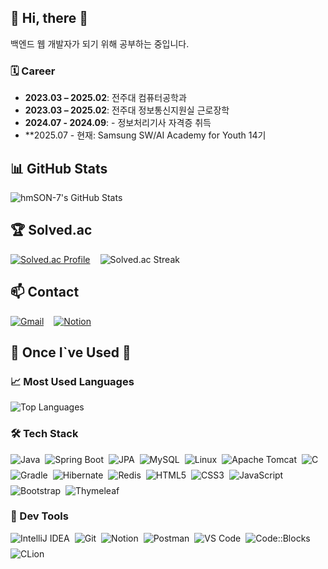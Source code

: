 ## 💬 Hi, there 👋  
백엔드 웹 개발자가 되기 위해 공부하는 중입니다.

### 🗓️ Career
- **2023.03 – 2025.02**: 전주대 컴퓨터공학과
- **2023.03 – 2025.02**: 전주대 정보통신지원실 근로장학
- **2024.07 - 2024.09**: - 정보처리기사 자격증 취득
- **2025.07 - 현재: Samsung SW/AI Academy for Youth 14기

## 📊 GitHub Stats  
![hmSON-7's GitHub Stats](https://github-readme-stats.vercel.app/api?username=hmSON-7&show_icons=true&theme=cobalt)

## 🏆 Solved.ac  
<div style="display:flex; gap:1rem; align-items:center;">
  <a href="https://solved.ac/j4821_s">
    <img src="http://mazassumnida.wtf/api/v2/generate_badge?boj=j4821_s" alt="Solved.ac Profile" />
  </a>
  <img src="http://mazandi.herokuapp.com/api?handle=j4821_s&theme=warm&section=streak" alt="Solved.ac Streak" />
</div>

## 📫 Contact  
<div style="display:flex; gap:1rem; align-items:center;">
  <a href="mailto:sonhm48021@gmail.com">
    <img src="https://img.shields.io/badge/Gmail-D14836?style=for-the-badge&logo=gmail&logoColor=white" alt="Gmail" />
  </a>
  <a href="https://www.notion.so/sonhm48021">
    <img src="https://img.shields.io/badge/Notion-000000?style=for-the-badge&logo=notion&logoColor=white" alt="Notion" />
  </a>
</div>

## 🔨 Once I`ve Used 🔨  

### 📈 Most Used Languages  
<img src="https://github-readme-stats.vercel.app/api/top-langs/?username=hmSON-7&theme=transparent&layout=compact&langs_count=10" alt="Top Languages" />

### 🛠️ Tech Stack  
<div style="display:flex; flex-wrap:wrap; gap:8px; align-items:center; margin:12px 0;">
  <img src="https://img.shields.io/badge/Java-ED8B00?style=for-the-badge&logo=java&logoColor=white" alt="Java" />
  <img src="https://img.shields.io/badge/Spring%20Boot-6DB33F?style=for-the-badge&logo=springboot&logoColor=white" alt="Spring Boot" />
  <img src="https://img.shields.io/badge/JPA-0A68C1?style=for-the-badge&logo=JavaPersistenceAPI&logoColor=white" alt="JPA" />
  <img src="https://img.shields.io/badge/MySQL-4479A1?style=for-the-badge&logo=mysql&logoColor=white" alt="MySQL" />
  <img src="https://img.shields.io/badge/Linux-FCC624?style=for-the-badge&logo=linux&logoColor=black" alt="Linux" />
  <img src="https://img.shields.io/badge/Apache%20Tomcat-F8DC75?style=for-the-badge&logo=apachetomcat&logoColor=black" alt="Apache Tomcat" />
  <img src="https://img.shields.io/badge/C-00599C?style=for-the-badge&logo=c&logoColor=white" alt="C" />
  <img src="https://img.shields.io/badge/Gradle-02303A?style=for-the-badge&logo=gradle&logoColor=white" alt="Gradle" />
  <img src="https://img.shields.io/badge/Hibernate-59666C?style=for-the-badge&logo=hibernate&logoColor=white" alt="Hibernate" />
  <img src="https://img.shields.io/badge/Redis-DC382D?style=for-the-badge&logo=redis&logoColor=white" alt="Redis" />
  <!-- Frontend -->
  <img src="https://img.shields.io/badge/HTML5-E34F26?style=flat-square&logo=html5&logoColor=white" alt="HTML5" />
  <img src="https://img.shields.io/badge/CSS3-1572B6?style=flat-square&logo=css3&logoColor=white" alt="CSS3" />
  <img src="https://img.shields.io/badge/JavaScript-F7DF1E?style=flat-square&logo=javascript&logoColor=black" alt="JavaScript" />
  <img src="https://img.shields.io/badge/Bootstrap-7952B3?style=flat-square&logo=bootstrap&logoColor=white" alt="Bootstrap" />
  <img src="https://img.shields.io/badge/Thymeleaf-005F0F?style=flat-square&logo=thymeleaf&logoColor=white" alt="Thymeleaf" />
</div>

### 🧰 Dev Tools  
<div style="display:flex; flex-wrap:wrap; gap:8px; align-items:center;">
  <img src="https://img.shields.io/badge/IntelliJ%20IDEA-000000?style=for-the-badge&logo=intellijidea&logoColor=white" alt="IntelliJ IDEA" />
  <img src="https://img.shields.io/badge/Git-F05032?style=for-the-badge&logo=git&logoColor=white" alt="Git" />
  <img src="https://img.shields.io/badge/Notion-000000?style=for-the-badge&logo=notion&logoColor=white" alt="Notion" />
  <img src="https://img.shields.io/badge/Postman-FF6C37?style=for-the-badge&logo=postman&logoColor=white" alt="Postman" />
  <img src="https://img.shields.io/badge/VS%20Code-007ACC?style=for-the-badge&logo=visualstudiocode&logoColor=white" alt="VS Code" />
  <img src="https://img.shields.io/badge/Code::Blocks-2F88CF?style=for-the-badge&logo=codeblocks&logoColor=white" alt="Code::Blocks" />
  <img src="https://img.shields.io/badge/CLion-000000?style=for-the-badge&logo=clion&logoColor=white" alt="CLion" />
</div>
